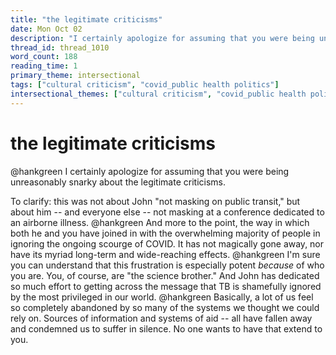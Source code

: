 ```yaml
---
title: "the legitimate criticisms"
date: Mon Oct 02
description: "I certainly apologize for assuming that you were being unreasonably snarky about the legitimate criticisms."
thread_id: thread_1010
word_count: 188
reading_time: 1
primary_theme: intersectional
tags: ["cultural criticism", "covid_public health politics"]
intersectional_themes: ["cultural criticism", "covid_public health politics"]
---
```


# the legitimate criticisms

@hankgreen I certainly apologize for assuming that you were being unreasonably snarky about the legitimate criticisms.

To clarify: this was not about John "not masking on public transit," but about him -- and everyone else -- not masking at a conference dedicated to an airborne illness. @hankgreen And more to the point, the way in which both he and you have joined in with the overwhelming majority of people in ignoring the ongoing scourge of COVID. It has not magically gone away, nor have its myriad long-term and wide-reaching effects. @hankgreen I'm sure you can understand that this frustration is especially potent *because* of who you are. You, of course, are "the science brother." And John has dedicated so much effort to getting across the message that TB is shamefully ignored by the most privileged in our world. @hankgreen Basically, a lot of us feel so completely abandoned by so many of the systems we thought we could rely on. Sources of information and systems of aid -- all have fallen away and condemned us to suffer in silence. No one wants to have that extend to you.
